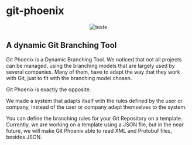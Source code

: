 # git-phoenix
<p align="center">
  <img src="https://user-images.githubusercontent.com/21197980/46575862-31a46400-c994-11e8-9006-1ade4bc720cb.png" alt="teste">
</p>

## A dynamic Git Branching Tool

Git Phoenix is a Dynamic Branching Tool. We noticed that not all projects can be managed, using the branching models that are largely used by several companies. Many of them, have to adapt the way that they work with Git, just to fit with the branching model chosen.

Git Phoenix is exactly the opposite.

We made a system that adapts itself with the rules defined by the user or company, instead of the user or company adapt themselves to the system.

You can define the branching rules for your Git Repository on a template.
Currently, we are working on a template using a JSON file, but in the near future, we will make Git Phoenix able to read XML and Protobuf files, besides JSON.
